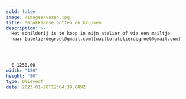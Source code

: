 ```yaml
---
sold: false
image: /images/vazen.jpg
title: Marokkaanse potten en kruiken
description: >-
  Het schilderij is te koop in mijn atelier of via een mailtje
  naar [atelierdegroet@gmail.com](mailto:atelierdegroet@gmail.com)




  € 1250,00
width: "120"
height: "80"
type: Olieverf
date: 2023-01-28T12:04:39.689Z
---
```

